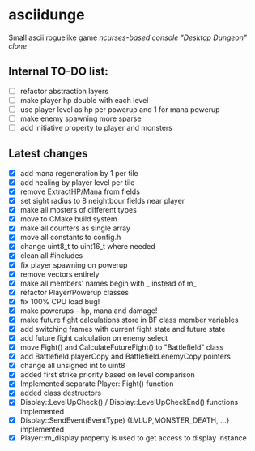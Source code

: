 # asciidunge
Small ascii roguelike game
*ncurses-based console "Desktop Dungeon" clone*

## Internal TO-DO list:
- [ ] refactor abstraction layers
- [ ] make player hp double with each level
- [ ] use player level as hp per powerup and 1 for mana powerup
- [ ] make enemy spawning more sparse
- [ ] add initiative property to player and monsters

## Latest changes
- [x] add mana regeneration by 1 per tile
- [x] add healing by player level per tile
- [x] remove ExtractHP/Mana from fields
- [x] set sight radius to 8 neightbour fields near player
- [x] make all mosters of different types
- [x] move to CMake build system
- [x] make all counters as single array
- [x] move all constants to config.h
- [x] change uint8_t to uint16_t where needed
- [x] clean all #includes
- [x] fix player spawning on powerup
- [x] remove vectors entirely
- [x] make all members' names begin with _ instead of m_
- [x] refactor Player/Powerup classes
- [x] fix 100% CPU load bug!
- [x] make powerups - hp, mana and damage!
- [x] make future fight calculations store in BF class member variables
- [x] add switching frames with current fight state and future state
- [x] add future fight calculation on enemy select
- [x] move Fight() and CalculateFutureFight() to "Battlefield" class
- [x] add Battlefield.playerCopy and Battlefield.enemyCopy pointers 
- [x] change all unsigned int to uint8
- [x] added first strike priority based on level comparison
- [x] Implemented separate Player::Fight() function
- [x] added class destructors
- [x] Display::LevelUpCheck() / Display::LevelUpCheckEnd() functions implemented
- [x] Display::SendEvent(EventType) {LVLUP,MONSTER_DEATH, ...} implemented
- [x] Player::m_display property is used to get access to display instance

